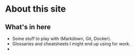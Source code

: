 # About this site

## What's in here

  - Some stuff to play with (Markdown, Git, Docker).
  - Glossaries and cheatsheets I might end up using for work.
  -



